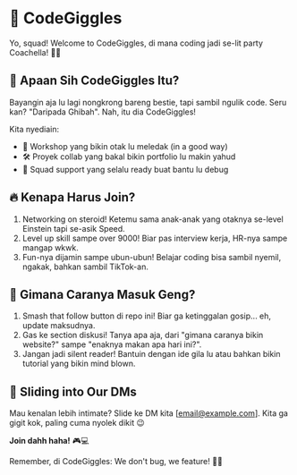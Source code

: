 # 🚀 CodeGiggles

Yo, squad! Welcome to CodeGiggles, di mana coding jadi se-lit party Coachella! 🎉🔥

## 🤔 Apaan Sih CodeGiggles Itu?

Bayangin aja lu lagi nongkrong bareng bestie, tapi sambil ngulik code. Seru kan? "Daripada Ghibah".  Nah, itu dia CodeGiggles! 

Kita nyediain:
- 🧠 Workshop yang bikin otak lu meledak (in a good way)
- 🛠️ Proyek collab yang bakal bikin portfolio lu makin yahud
- 👥 Squad support yang selalu ready buat bantu lu debug

## 🔥 Kenapa Harus Join?

1. Networking on steroid! Ketemu sama anak-anak yang otaknya se-level Einstein tapi se-asik Speed.
2. Level up skill sampe over 9000! Biar pas interview kerja, HR-nya sampe mangap wkwk.
3. Fun-nya dijamin sampe ubun-ubun! Belajar coding bisa sambil nyemil, ngakak, bahkan sambil TikTok-an.

## 🤙 Gimana Caranya Masuk Geng?

1. Smash that follow button di repo ini! Biar ga ketinggalan gosip... eh, update maksudnya.
2. Gas ke section diskusi! Tanya apa aja, dari "gimana caranya bikin website?" sampe "enaknya makan apa hari ini?".
3. Jangan jadi silent reader! Bantuin dengan ide gila lu atau bahkan bikin tutorial yang bikin mind blown.

## 📱 Sliding into Our DMs

Mau kenalan lebih intimate? Slide ke DM kita [email@example.com]. Kita ga gigit kok, paling cuma nyolek dikit 😉

**Join dahh haha!** 🎮💻

Remember, di CodeGiggles: We don't bug, we feature! 🐛✨
